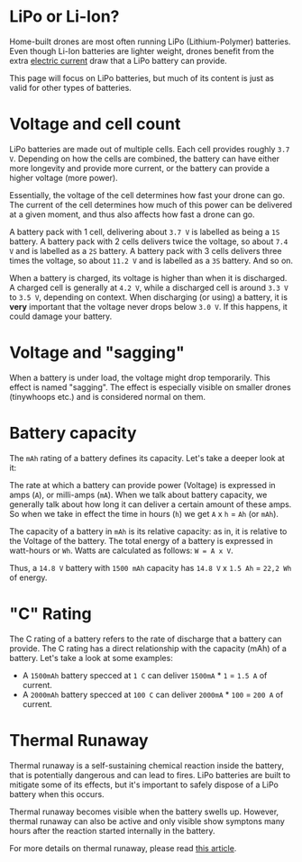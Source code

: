 # LiPo or Li-Ion?

Home-built drones are most often running LiPo (Lithium-Polymer) batteries. Even though Li-Ion
batteries are lighter weight, drones benefit from the extra [electric current](https://en.wikipedia.org/wiki/Electric_current)
draw that a LiPo battery can provide.

This page will focus on LiPo batteries, but much of its content is just as valid for other types of batteries.

# Voltage and cell count

LiPo batteries are made out of multiple cells. Each cell provides roughly `3.7 V`.
Depending on how the cells are combined, the battery can have either more longevity
and provide more current, or the battery can provide a higher voltage (more power).

Essentially, the voltage of the cell determines how fast your drone can go.
The current of the cell determines how much of this power can be delivered at a given
moment, and thus also affects how fast a drone can go.

A battery pack with 1 cell, delivering about `3.7 V` is labelled as being a `1S` battery.
A battery pack with 2 cells delivers twice the voltage, so about `7.4 V` and is labelled as a `2S` battery.
A battery pack with 3 cells delivers three times the voltage, so about `11.2 V` and is labelled as a `3S` battery.
And so on.

When a battery is charged, its voltage is higher than when it is discharged.
A charged cell is generally at `4.2 V`, while a discharged cell is around `3.3 V` to `3.5 V`, depending on context.
When discharging (or using) a battery, it is **very** important that the voltage never drops below `3.0 V`.
If this happens, it could damage your battery.

# Voltage and "sagging"

When a battery is under load, the voltage might drop temporarily. This effect is named "sagging".
The effect is especially visible on smaller drones (tinywhoops etc.) and is considered normal on them.

# Battery capacity

The `mAh` rating of a battery defines its capacity. Let's take a deeper look at it:

The rate at which a battery can provide power (Voltage) is expressed in amps (`A`), or milli-amps (`mA`).
When we talk about battery capacity, we generally talk about how long it can deliver a certain amount of these amps.
So when we take in effect the time in hours (`h`) we get `A` x `h` = `Ah` (or `mAh`).

The capacity of a battery in `mAh` is its relative capacity: as in, it is relative to the Voltage of the battery.
The total energy of a battery is expressed in watt-hours or `Wh`. Watts are calculated as follows: `W = A x V`.

Thus, a `14.8 V` battery with `1500 mAh` capacity has `14.8 V` x `1.5 Ah` = `22,2 Wh` of energy.

# "C" Rating

The C rating of a battery refers to the rate of discharge that a battery can provide.
The C rating has a direct relationship with the capacity (mAh) of a battery. Let's take a look at some examples:

- A `1500mAh` battery specced at `1 C` can deliver `1500mA` * `1` = `1.5 A` of current.
- A `2000mAh` battery specced at `100 C` can deliver `2000mA` * `100` = `200 A` of current.

# Thermal Runaway

Thermal runaway is a self-sustaining chemical reaction inside the battery, that is potentially dangerous
and can lead to fires. LiPo batteries are built to mitigate some of its effects, but it's important to
safely dispose of a LiPo battery when this occurs.

Thermal runaway becomes visible when the battery swells up. However, thermal runaway can also be active
and only visible show symptons many hours after the reaction started internally in the battery.

For more details on thermal runaway, please read [this article](https://www.robotshop.com/media/files/pdf/hyperion-g5-50c-3s-1100mah-lipo-battery-User-Guide.pdf).

